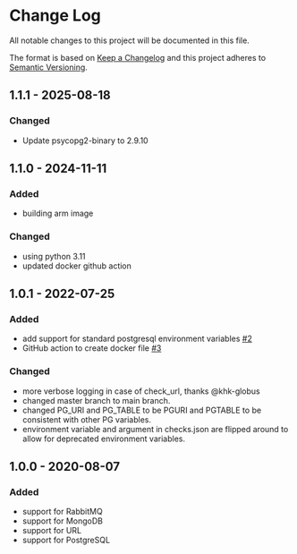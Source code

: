 # Change Log
All notable changes to this project will be documented in this file.

The format is based on [Keep a Changelog](http://keepachangelog.com/)
and this project adheres to [Semantic Versioning](http://semver.org/).

## 1.1.1 - 2025-08-18

### Changed
- Update psycopg2-binary to 2.9.10

## 1.1.0 - 2024-11-11

### Added
- building arm image

### Changed
- using python 3.11
- updated docker github action

## 1.0.1 - 2022-07-25

### Added
- add support for standard postgresql environment variables [#2](https://github.com/ncsa/checks/issues/2)
- GitHub action to create docker file [#3](https://github.com/ncsa/checks/issues/3)

### Changed
- more verbose logging in case of check_url, thanks @khk-globus
- changed master branch to main branch.
- changed PG_URI and PG_TABLE to be PGURI and PGTABLE to be consistent with other PG variables.
- environment variable and argument in checks.json are flipped around to allow for deprecated environment variables.

## 1.0.0 - 2020-08-07

### Added
- support for RabbitMQ
- support for MongoDB
- support for URL
- support for PostgreSQL
